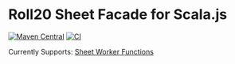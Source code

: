 Roll20 Sheet Facade for Scala.js
================================

[![Maven Central](https://img.shields.io/maven-central/v/com.lkroll/roll20-sheet-facade_2.13)](https://search.maven.org/artifact/com.lkroll/roll20-sheet-facade_sjs1_2.13)
[![CI](https://github.com/Bathtor/sheet-facade/actions/workflows/ci.yml/badge.svg)](https://github.com/Bathtor/sheet-facade/actions)

Currently Supports: [Sheet Worker Functions](https://wiki.roll20.net/Sheet_Worker_Scripts#Functions)

